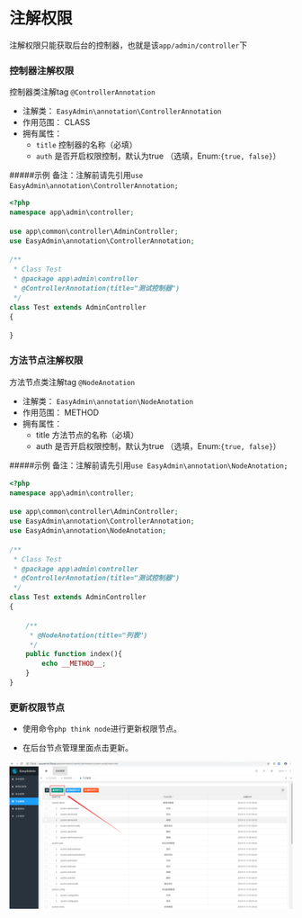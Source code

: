 # 注解权限
注解权限只能获取后台的控制器，也就是该`app/admin/controller`下

### 控制器注解权限
控制器类注解tag `@ControllerAnnotation`
 
* 注解类： `EasyAdmin\annotation\ControllerAnnotation`
* 作用范围： CLASS
* 拥有属性：
    * `title` 控制器的名称（必填）
    * `auth`  是否开启权限控制，默认为true （选填，Enum:`{true, false}`）

#####示例
备注：注解前请先引用`use EasyAdmin\annotation\ControllerAnnotation;`
```php
<?php
namespace app\admin\controller;

use app\common\controller\AdminController;
use EasyAdmin\annotation\ControllerAnnotation;

/**
 * Class Test
 * @package app\admin\controller
 * @ControllerAnnotation(title="测试控制器")
 */
class Test extends AdminController
{
    
}
```
### 方法节点注解权限
方法节点类注解tag `@NodeAnotation`
 
* 注解类： `EasyAdmin\annotation\NodeAnotation`
* 作用范围： METHOD
* 拥有属性：
    * title 方法节点的名称（必填）
    * auth  是否开启权限控制，默认为true （选填，Enum:`{true, false}`）
    
#####示例
备注：注解前请先引用`use EasyAdmin\annotation\NodeAnotation;`
```php
<?php
namespace app\admin\controller;

use app\common\controller\AdminController;
use EasyAdmin\annotation\ControllerAnnotation;
use EasyAdmin\annotation\NodeAnotation;

/**
 * Class Test
 * @package app\admin\controller
 * @ControllerAnnotation(title="测试控制器")
 */
class Test extends AdminController
{

    /**
     * @NodeAnotation(title="列表")
     */
    public function index(){
        echo __METHOD__;
    }
}
```

### 更新权限节点

* 使用命令`php think node`进行更新权限节点。

* 在后台节点管理里面点击更新。

![执行命令行](../../images/node.png)